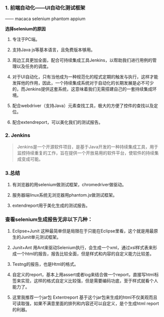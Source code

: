 ### 1. 前端自动化——UI自动化测试框架
—— macaca selenium phantom appium

**选择selenium的原因**

1. 专注于PC端。

2. 支持Java js等基本语言，且免费版本够用。

3. 周边工具更加全面，配合可持续集成工具Jenkins，以帮助我们进行用例的管理以及任务的调度。

4. 对于UI自动化，只有当他成为一种规范化的程式定期的触发与执行，这样才能发挥他的作用，因此，一个持续集成系统对于自动化的长期发展是必不可少的，而Jenkins提供这套系统，这意味着我们无需搭建自己的一套持续集成环境。

5. 配合webdriver（支持Java）元素查找工具，极大的方便了控件的查找以及定位。

6. 配合extendreport，可以美化我们的测试报告。

### 2. Jenkins
>Jenkins是一个开源软件项目，是基于Java开发的一种持续集成工具，用于监控持续重复的工作，旨在提供一个开放易用的软件平台，使软件的持续集成变成可能。

### 3.总结

1. 有浏览器的用selenium做测试框架，chromedriver做驱动。

2. 服务器端linux系统无浏览器用phantom.js做测试框架。

3. extendreport用于美化生成的测试报告。

### 查看selenium生成报告无非以下几种：

1. Eclipse+Junit 这种最简单但是局限在于只能在Eclipse里看，这个就是用最原生的Junit单元测试框架。

2. Junit+Ant 用Ant来驱动Selenium执行，会生成一个xml，通过xsl样式表来形成一个html的报告，报告比较全面，但是样式和内容的自定义能力比较差。

3. Testng的报告，也是Html的格式。

4. 自定义的report，基本上用assert或者log来结合做一个report，直接写html标签来实现，这样的格式自定义比较强，但是需要编码功底，至于样式就看个人能力了。

5. 这里我推荐一个jar包 Extentreport  基于这个jar包来生成的html不仅美观而且可读取强，如果不满意里面的排列和内容还可以自定义，是个生成html report的利器。
